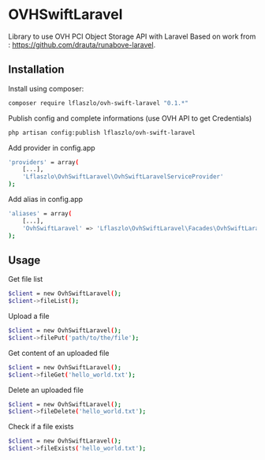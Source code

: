 # OVHSwiftLaravel

Library to use OVH PCI Object Storage API with Laravel
Based on work from : https://github.com/drauta/runabove-laravel.

Installation
------------

Install using composer:
```bash
composer require lflaszlo/ovh-swift-laravel "0.1.*"
```

Publish config and complete informations (use OVH API to get Credentials)
```bash
php artisan config:publish lflaszlo/ovh-swift-laravel
```

Add provider in config.app
```bash
'providers' = array(
    [...],
    'Lflaszlo\OvhSwiftLaravel\OvhSwiftLaravelServiceProvider'
);
```

Add alias in config.app
```bash
'aliases' = array(
    [...],
    'OvhSwiftLaravel' => 'Lflaszlo\OvhSwiftLaravel\Facades\OvhSwiftLaravel'
);
```

Usage
------------

Get file list
```bash
$client = new OvhSwiftLaravel();
$client->fileList();
```

Upload a file
```bash
$client = new OvhSwiftLaravel();
$client->filePut('path/to/the/file');
```

Get content of an uploaded file
```bash
$client = new OvhSwiftLaravel();
$client->fileGet('hello_world.txt');
```

Delete an uploaded file
```bash
$client = new OvhSwiftLaravel();
$client->fileDelete('hello_world.txt');
```

Check if a file exists
```bash
$client = new OvhSwiftLaravel();
$client->fileExists('hello_world.txt');
```